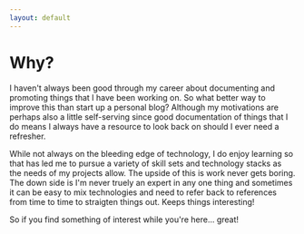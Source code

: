 ```yaml
---
layout: default
---
```


# Why?

I haven't always been good through my career about documenting and promoting things that I have been working on.  So what better way to improve this than start up a personal blog?  Although my motivations are perhaps also a little self-serving since good documentation of things that I do means I always have a resource to look back on should I ever need a refresher.

While not always on the bleeding edge of technology, I do enjoy learning so that has led me to pursue a variety of skill sets and technology stacks as the needs of my projects allow.  The upside of this is work never gets boring.  The down side is I'm never truely an expert in any one thing and sometimes it can be easy to mix technologies and need to refer back to references from time to time to straigten things out.  Keeps things interesting!

So if you find something of interest while you're here... great!